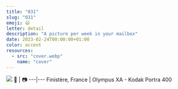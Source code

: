 ```yaml
---
title: "031"
slug: "031"
emoji: 😃
letter: detail
description: "A picture per week in your mailbox"
date: 2023-02-24T00:00:00+01:00
color: accent
resources:
  - src: "cover.webp"
    name: "cover"
---
```

![](cover)
📍 | 📷
---|---
Finistère, France | Olympus XA - Kodak Portra 400
